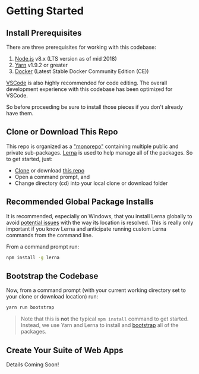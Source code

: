 # Getting Started

## Install Prerequisites

There are three prerequisites for working with this codebase:

1.  [Node.js](https://nodejs.org/en/download/) v8.x (LTS version as of mid 2018)
1.  [Yarn](https://yarnpkg.com/en/docs/install) v1.9.2 or greater
1.  [Docker](https://www.docker.com/community-edition#/download) (Latest Stable Docker Community Edition (CE))

[VSCode](https://code.visualstudio.com/download) is also highly recommended for code editing. The overall development experience with this codebase has been optimized for VSCode.

So before proceeding be sure to install those pieces if you don't already have them.

## Clone or Download This Repo

This repo is organized as a ["monorepo"](https://github.com/babel/babel/blob/master/doc/design/monorepo.md) containing multiple public and private sub-packages. [Lerna](https://github.com/lerna/lerna) is used to help manage all of the packages. So to get started, just:

- [Clone](https://github.com/slathrop/git-scripts-win/blob/master/README.md) or download [this repo](https://github.com/vuepointjs/vuept)
- Open a command prompt, and
- Change directory (cd) into your local clone or download folder

## Recommended Global Package Installs

It is recommended, especially on Windows, that you install Lerna globally to avoid [potential issues](https://github.com/zkat/npx/issues/144) with the way its location is resolved. This is really only important if you know Lerna and anticipate running custom Lerna commands from the command line.

From a command prompt run:

```bash
npm install -g lerna
```

## Bootstrap the Codebase

Now, from a command prompt (with your current working directory set to your clone or download location) run:

```bash
yarn run bootstrap
```

> Note that this is **not** the typical `npm install` command to get started. Instead, we use Yarn and Lerna to install and [bootstrap](https://github.com/lerna/lerna/tree/master/commands/bootstrap#readme) all of the packages.

## Create Your Suite of Web Apps

Details Coming Soon!
